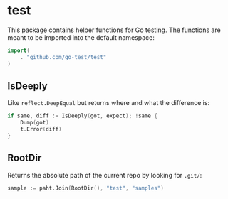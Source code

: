test
====

This package contains helper functions for Go testing. The functions are meant to be imported into the default namespace:

```go
import(
	. "github.com/go-test/test"
)
```

IsDeeply
--------

Like `reflect.DeepEqual` but returns where and what the difference is:

```go
if same, diff := IsDeeply(got, expect); !same {
	Dump(got)
	t.Error(diff)
}
```

RootDir
-------

Returns the absolute path of the current repo by looking for `.git/`:

```go
sample := paht.Join(RootDir(), "test", "samples")
```
